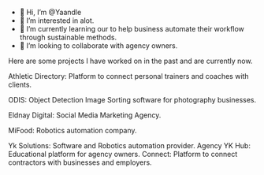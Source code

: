 - 👋 Hi, I’m @Yaandle
- 👀 I’m interested in alot.
- 🌱 I’m currently learning our to help business automate their workflow through sustainable methods.
- 💞 I’m looking to collaborate with agency owners.

Here are some projects I have worked on in the past and are currently now.

Athletic Directory: Platform to connect personal trainers and coaches with clients.

ODIS: Object Detection Image Sorting software for photography businesses.

Eldnay Digital: Social Media Marketing Agency.

MiFood: Robotics automation company.

Yk Solutions: Software and Robotics automation provider.
Agency YK Hub: Educational platform for agency owners.
Connect: Platform to connect contractors with businesses and employers.
